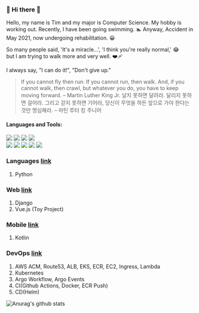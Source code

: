 ### 👋 Hi there 👋

Hello, my name is Tim and my major is Computer Science. My hobby is working out. Recently, I have been going swimming. 🏊
Anyway, Accident in May 2021, now undergoing rehabilitation. 😀

So many people said, 'It's a miracle...', 'I think you're really normal,' 😂 <br>
but I am trying to walk more and very well. ❤‍🩹

I always say, "I can do it!", "Don't give up."

> If you cannot fly then run. If you cannot run, then walk. And, if you cannot walk, then crawl, but whatever you do, you have to keep moving forward. – Martin Luther King Jr.
> 날지 못하면 달려라. 달리지 못하면 걸어라. 그리고 걷지 못하면 기어라, 당신이 무엇을 하든 앞으로 가야 한다는 것만 명심해라. – 마틴 루터 킹 주니어

#### Languages and Tools:
<img src="https://img.shields.io/badge/python-3776AB?style=for-the-badge&logo=python&logoColor=white"> <img src="https://img.shields.io/badge/django-092E20?style=for-the-badge&logo=django&logoColor=white"> <img src="https://img.shields.io/badge/Vue.js-4FC08D?style=for-the-badge&logo=django&logoColor=white"> <img src="https://img.shields.io/badge/docker-2496ED?style=for-the-badge&logo=docker&logoColor=white"> <br> <img src="https://img.shields.io/badge/amazonaws-232F3E?style=for-the-badge&logo=amazonaws&logoColor=white"> <img src="https://img.shields.io/badge/kubernetes-326CE5?style=for-the-badge&logo=kubernetes&logoColor=white"> <img src="https://img.shields.io/badge/argo-EF7B4D?style=for-the-badge&logo=argo&logoColor=white"> <img src="https://img.shields.io/badge/githubactions-2088FF?style=for-the-badge&logo=githubactions&logoColor=white"> <img src="https://img.shields.io/badge/helm-0F1689?style=for-the-badge&logo=helm&logoColor=white">

### Languages [link](https://newbiecs.tistory.com/category/Language/Python)
1. Python

### Web [link](https://newbiecs.tistory.com/category/Web)
1. Django
2. Vue.js (Toy Project)

### Mobile [link](https://newbiecs.tistory.com/category/Mobile)
1. Kotlin

### DevOps [link](https://newbiecs.tistory.com/category/Devops)
1. AWS ACM, Route53, ALB, EKS, ECR, EC2, Ingress, Lambda 
2. Kubernetes 
3. Argo Workflow, Argo Events
4. CI(Github Actions, Docker, ECR Push)
5. CD(Helm)

![Anurag's github stats](https://github-readme-stats.vercel.app/api?username=2044smile&show_icons=true&theme=radical)
